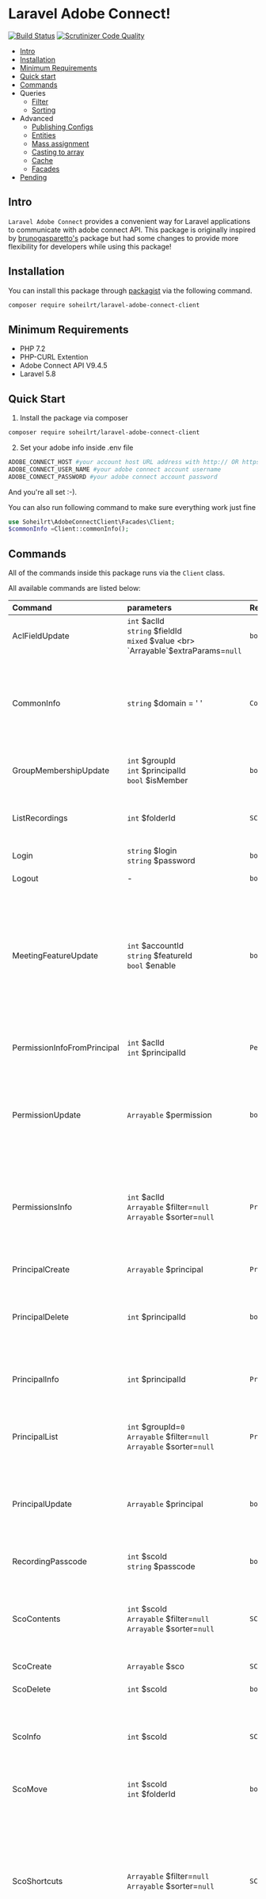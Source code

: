# Laravel Adobe Connect!

[![Build Status](https://travis-ci.org/soheilrt/laravel-adobe-connect-client.svg?branch=master)](https://travis-ci.org/soheilrt/laravel-adobe-connect-client)
[![Scrutinizer Code Quality](https://scrutinizer-ci.com/g/soheilrt/laravel-adobe-connect-client/badges/quality-score.png?b=master)](https://scrutinizer-ci.com/g/soheilrt/laravel-adobe-connect-client/?branch=master)

* [Intro](#intro)
* [Installation](#installation)
* [Minimum Requirements](#minimum-requirements)
* [Quick start](#quick-start)
* [Commands](#commands)
* Queries
    * [Filter](#filtering-results)
    * [Sorting](#sorting-results)
* Advanced
    * [Publishing Configs](#publishing-configs)
    * [Entities](#entities)
    * [Mass assignment](#mass-assigment)
    * [Casting to array](#casing-to-array)
    * [Cache](#cache)
    * [Facades](#facades)
* [Pending](#pending)

## Intro
`Laravel Adobe Connect` provides a convenient way for Laravel applications to communicate with adobe connect API. This package is originally inspired by [brunogasparetto's](https://github.com/brunogasparetto/AdobeConnectClient) package but had some changes to provide more flexibility for developers while using this package!

## Installation
You can install this package through  [packagist](https://packagist.org/packages/soheilrt/laravel-adobe-connect-client) via the following command.
```sh
composer require soheilrt/laravel-adobe-connect-client
```


## Minimum Requirements
-  PHP 7.2
-  PHP-CURL Extention
-  Adobe Connect API  V9.4.5
-  Laravel 5.8

## Quick Start
1. Install the package via composer
```bash 
composer require soheilrt/laravel-adobe-connect-client
```
2. Set your adobe info inside .env file
```bash
ADOBE_CONNECT_HOST #your account host URL address with http:// OR https:// prefix
ADOBE_CONNECT_USER_NAME #your adobe connect account username
ADOBE_CONNECT_PASSWORD #your adobe connect account password
```
And you're all set :-).

You can also run following command to make sure everything work just fine
```php
use Soheilrt\AdobeConnectClient\Facades\Client;
$commonInfo =Client::commonInfo();
```


## Commands
All of the commands inside this package runs via the `Client` class. 

All available commands are listed below:

| Command                     | parameters                                                                                  | Returns       | Descriptions                                                                                                                                                                                                                       |
|:----------------------------|:--------------------------------------------------------------------------------------------|:--------------|:-----------------------------------------------------------------------------------------------------------------------------------------------------------------------------------------------------------------------------------|
| AclFieldUpdate              | `int` $aclId <br> `string` $fieldId <br> `mixed` $value <br> `Arrayable`$extraParams=`null` | `bool`        | Updates the passed in field-id for the specified acl-id.[see][1]                                                                                                                                                                   |
| CommonInfo                  | `string` $domain = ' '                                                                      | `CommonInfo`  | Fetch basic information about the current user and the Adobe Connect account, including the value of the BREEZESESSION cookie. [see][2]                                                                                            |
| GroupMembershipUpdate       | `int` $groupId <br> `int` $principalId <br> `bool` $isMember                                | `bool`        | Add or remove one or more principals to or from a group. [see][3]                                                                                                                                                                  |
| ListRecordings              | `int` $folderId                                                                             | `SCORecord[]` | Provides a list of recordings (FLV and MP4) from a specified folder. [see][4]                                                                                                                                                      |
| Login                       | `string` $login <br> `string` $password                                                     | `bool`        | Login in the Service.                                                                                                                                                                                                              |
| Logout                      | -                                                                                           | `bool`        | Logout the service.                                                                                                                                                                                                                |
| MeetingFeatureUpdate        | `int` $accountId <br> `string` $featureId <br> `bool` $enable                               | `bool`        | Enable or disable features in a meeting, say to configure compliance settings. For example, tweak features of the various pods, disable recordings of meetings, and so on. [see][5]                                                |
| PermissionInfoFromPrincipal | `int` $aclId <br> `int` $principalId                                                        | `Permission`  | Get the Principal's permission in a SCO, Principal or Account. [see][6]                                                                                                                                                            |
| PermissionUpdate            | `Arrayable` $permission                                                                     | `bool`        | How to programmatically provide users access to or remove access from various Adobe Connect sessions. [see][7]                                                                                                                     |
| PermissionsInfo             | `int` $aclId <br> `Arrayable` $filter=`null` <br> `Arrayable` $sorter=`null`                | `Principal[]` | Find information about what permissions a principal has on a SCO, an account, or on a principal. Also, fetches the group and child information of the principal. [see][8]                                                          |
| PrincipalCreate             | `Arrayable` $principal                                                                      | `Principal`   | Create a Principal. [see][9]                                                                                                                                                                                                       |
| PrincipalDelete             | `int` $principalId                                                                          | `bool`        | Using Administrator permissions, delete one or more users or groups (principals). [see][10]                                                                                                                                        |
| PrincipalInfo               | `int` $principalId                                                                          | `Principal`   | Provides information about one principal, either a user or a group. [see][11]                                                                                                                                                      |
| PrincipalList               | `int` $groupId=`0`  <br> `Arrayable` $filter=`null`  <br> `Arrayable` $sorter=`null`        | `Principal[]` | Provides a complete list of users and groups, including primary groups. [see][12]                                                                                                                                                  |
| PrincipalUpdate             | `Arrayable` $principal                                                                      | `bool`        | update an existing principal (a user or group), using the same account as the user making the API call. [see][9]                                                                                                                   |
| RecordingPasscode           | `int` $scoId <br>  `string` $passcode                                                       | `bool`        | Set the passcode on a Recording and turned into public.                                                                                                                                                                            |
| ScoContents                 | `int` $scoId <br>  `Arrayable` $filter=`null`  <br>  `Arrayable` $sorter=`null`             | `SCO[]`       | Returns a list of SCOs within another SCO. The enclosing SCO can be a folder, meeting, or curriculum. [see][13]                                                                                                                    |
| ScoCreate                   | `Arrayable` $sco                                                                            | `SCO`         | Create a SCO. [see][14]                                                                                                                                                                                                            |
| ScoDelete                   | `int` $scoId                                                                                | `bool`        | Deletes a SCO. [see][15]                                                                                                                                                                                                           |
| ScoInfo                     | `int` $scoId                                                                                | `SCO`         | Fetch detailed information about any content, meeting, or sessions (SCO) in Adobe Connect. [see][16]                                                                                                                               |
| ScoMove                     | `int` $scoId <br>  `int` $folderId                                                          | `bool`        | Moves a SCO from one folder to another. [see][17]                                                                                                                                                                                  |
| ScoShortcuts                | `Arrayable` $filter=`null`  <br>  `Arrayable` $sorter=`null`                                | `SCO[]`       | Provides information about the folders relevant to the current user. These include a folder for the user’s current meetings, a folder for the user’s content, as well as folders above them in the navigation hierarchy. [see][18] |
| ScoUpdate                   | `Arrayable` $sco                                                                            | `bool`        | Update a SCO. NOTE: This action requires sco-id. if there is no sco-id provided when calling this action, it'll throw an `InvalidException`. [see][14]                                                                             |
| ScoUpload                   | `int` $folderId <br>  `string` $resourceName <br>  `resource|SplFileInfo` $file             | `int|null`    | Uploads a file to the server and then builds the file, if necessary. [see][19]                                                                                                                                                     |
| UserUpdatePassword          | `int` $userId <br>  `string` $newPassword <br>  `string` $oldPassword=`''`                  | `bool`        | Changes a user’s password. [see][20]                                                                                                                                                                                               |

[1]: https://helpx.adobe.com/adobe-connect/webservices/acl-field-update.html 
[2]: https://helpx.adobe.com/adobe-connect/webservices/common-info.html
[3]: https://helpx.adobe.com/adobe-connect/webservices/group-membership-update.html
[4]: https://helpx.adobe.com/adobe-connect/webservices/list-recordings.html
[5]: https://helpx.adobe.com/adobe-connect/webservices/meeting-feature-update.html
[6]: https://helpx.adobe.com/adobe-connect/webservices/permissions-info.html
[7]: https://helpx.adobe.com/adobe-connect/webservices/permissions-update.html#permissions_update
[8]: https://helpx.adobe.com/adobe-connect/webservices/permissions-info.html
[9]: https://helpx.adobe.com/adobe-connect/webservices/principal-update.html
[10]: https://helpx.adobe.com/adobe-connect/webservices/principals-delete.html
[11]: https://helpx.adobe.com/adobe-connect/webservices/principal-info.html
[12]: https://helpx.adobe.com/adobe-connect/webservices/principal-list.html
[13]: https://helpx.adobe.com/adobe-connect/webservices/sco-contents.html
[14]: https://helpx.adobe.com/adobe-connect/webservices/sco-update.html
[15]: https://helpx.adobe.com/adobe-connect/webservices/sco-delete.html
[16]: https://helpx.adobe.com/adobe-connect/webservices/sco-info.html
[17]: https://helpx.adobe.com/adobe-connect/webservices/sco-move.html
[18]: https://helpx.adobe.com/adobe-connect/webservices/sco-shortcuts.html
[19]: https://helpx.adobe.com/adobe-connect/webservices/sco-upload.html
[20]: https://helpx.adobe.com/adobe-connect/webservices/user-update-pwd.html


## Queries 
There might be times that you want to filter(Sort) your data or results,
you can do that via `Filter` and `Sort` Classes

### Filtering Results
 
Here is an Example of how you can use `Filter` Class for commands that accepts Filtering
```php   
    /**
     * @param  \Soheilrt\AdobeConnectClient\Client\Client  $client
     *
     * @throws \Exception
     * @return array
     */
    public function exampleScoContents(\Soheilrt\AdobeConnectClient\Client\Client $client): array 
    {
        $folderId = 12345;

        $filter = Soheilrt\AdobeConnectClient\Client\Filter::instance()
            ->like('name', 'Test')
            ->dateAfter('dateBegin', new \DateTimeImmutable());

        return $client->scoContents($folderId, $filter);
    }
```

### Sorting Results
Here is an example of how you can sort your query result on queries that accept Sorting
```php
use Soheilrt\AdobeConnectClient\Client\Client;
use Soheilrt\AdobeConnectClient\Client\Filter;
use Soheilrt\AdobeConnectClient\Client\Sorter;

class ExampleClass
{
    /**
     * @param  Client  $client
     *
     * @throws \Exception
     * @return array 
     */
    public function exampleMethod(Client $client): array 
    {
        $folderId = 12345;

        $filter = Filter::instance()
            ->like('name', 'Test')
            ->dateAfter('dateBegin', new DateTimeImmutable());

        $sorter = Sorter::instance()
            ->asc('dateBegin');

        return $client->scoContents($folderId, $filter, $sorter);
    }
}
```



## Advanced

### Entities
You may sometimes want to change data on the fly!
In this case you can do that with Accessor and mutators. You only need to extend base
entity class (e.g: SCO Entity) and add your Accessor or Mutator to extended class
and set your entity as primary entity inside package config file.


Here you can see an example of accessor which change description to uppercase
on the fly!
```php
#An Example of accessor 
Class ExtendedSco extends \Soheilrt\AdobeConnectClient\Facades\SCO
{
    public function getDescription()
    {
        return strtoupper($this->attributes['description']);
    }
}
```

and here is an example for mutator which manipulate data on the fly
while trying to set properties inside entities.
```php
class ExtendedSco extends \Soheilrt\AdobeConnectClient\Facades\SCO
{
    public function setDescription($value)
    {
        $this->attributes['description']=strtolower($value);
    }
}
```

> **Note:** Entities Accessors Does Not support any arguments and Mutator
are only support one arguments which accepts the data that user wants to set to the entity!

### Publishing Configs
You may also want to publish config files to customize this package based on your needs. 
```bash
php artisan vendor:publish --tag=adobe-connect
```

### Mass assigment
Sometimes you want to assign mass of information to your entity.
Here we made that possible with `fill` method just list eloquent models!
```php
use \Soheilrt\AdobeConnectClient\Client\Entities\SCO;
$data=[
    'sco-id'=>1,
    'name'=>'new name'
];
$sco=SCO::instance()->fill($data);
```

### Casting to array
If you ever want access to entities data at once, you can call `toArray()` command to access the
whole entity data at the once.


### Session Cache
By Default, we cache user session to prevent extra loggin request on every command but you
can disable this feature if you prefer to manage your sessions manually

> **Note:** we do not perform automatical login request if you disbale session cache
and you should perform it manually.

### Facades
we provided facades for entities in case you may someday change
default entities to your custom entities and if you've used facades to accessing/instatiating
instaces, you don't need to change anything inside your code because it'll handeled by adobe connect service provider
and inject provided entity from config file.

## Pending
 - [ ] Add Queue Support for Client Commands
